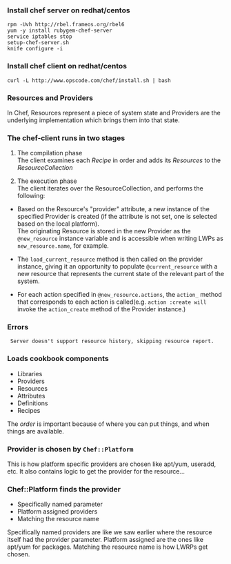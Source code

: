 ### Install chef server on redhat/centos

    rpm -Uvh http://rbel.frameos.org/rbel6
    yum -y install rubygem-chef-server
    service iptables stop
    setup-chef-server.sh
    knife configure -i

### Install chef client on redhat/centos

    curl -L http://www.opscode.com/chef/install.sh | bash

### Resources and Providers

In Chef, Resources represent a piece of system state and Providers are the underlying implementation which brings them into that state.

### The chef-client runs in two stages

1. The compilation phase  
   The client examines each *Recipe* in order and adds its *Resources* to the *ResourceCollection*

2. The execution phase  
   The client iterates over the ResourceCollection, and performs the following:

- Based on the Resource's "provider" attribute, a new instance of the specified Provider is created (if the attribute is not set, one is selected based on the local platform).  
  The originating Resource is stored in the new Provider as the `@new_resource` instance variable and is accessible when writing LWPs as `new_resource.name`, for example.

- The `load_current_resource` method is then called on the provider instance, giving it an opportunity to populate `@current_resource` with a new resource that represents the current state of the relevant part of the system.

- For each action specified in `@new_resource.actions`, the `action_` method that corresponds to each action is called(e.g. `action :create will` invoke the `action_create` method of the Provider instance.)


### Errors

     Server doesn't support resource history, skipping resource report.

### Loads cookbook components

- Libraries
- Providers
- Resources
- Attributes
- Definitions
- Recipes

The *order* is important because of where you can put things, and when things are available.

### Provider is chosen by `Chef::Platform`

This is how platform specific providers are chosen like apt/yum, useradd, etc. It also contains logic to get the provider for the resource...

### Chef::Platform finds the provider

- Specifically named parameter
- Platform assigned providers
- Matching the resource name

Specifically named providers are like we saw earlier where the resource itself had the provider parameter.
Platform assigned are the ones like apt/yum for packages.
Matching the resource name is how LWRPs get chosen.
